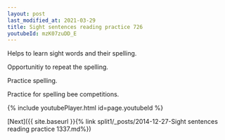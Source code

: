 ```yaml
---
layout: post
last_modified_at: 2021-03-29
title: Sight sentences reading practice 726
youtubeId: mzK07zuDD_E
---
```

 
 
Helps to learn sight words and their spelling.

Opportunitiy to repeat the spelling. 

Practice spelling. 
 
Practice for spelling bee competitions. 
 
{% include youtubePlayer.html id=page.youtubeId %}
 
 

[Next]({{ site.baseurl }}{% link  split1/_posts/2014-12-27-Sight sentences reading practice 1337.md%})
 

